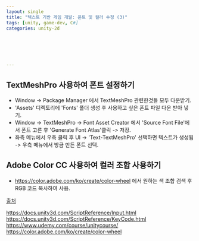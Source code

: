 ```yaml
---
layout: single
title: "텍스트 기반 게임 개발: 폰트 및 컬러 수정 (3)"
tags: [unity, game-dev, C#]
categories: unity-2d






---
```


## TextMeshPro 사용하여 폰트 설정하기

- Window -> Package Manager 에서 TextMeshPro 관련한것들 모두 다운받기.
- 'Assets' 디렉토리에 'Fonts' 폴더 생성 후 사용하고 싶은 폰트 파일 다운 받아 넣기. 
- Window -> TextMeshPro -> Font Asset Creator 에서 'Source Font File'에서 폰트 고른 후 'Generate Font Atlas'클릭 -> 저장.
- 좌측 메뉴에서 우측 클릭 후 UI -> 'Text-TextMeshPro' 선택하면 텍스트가 생성됨 -> 우측 메뉴에서 방금 만든 폰트 선택. 

## Adobe Color CC 사용하여 컬러 조합 사용하기

- https://color.adobe.com/ko/create/color-wheel 에서 원하는 색 조합 검색 후 RGB 코드 복사하여 사용.

<u>출처</u>

https://docs.unity3d.com/ScriptReference/Input.html
https://docs.unity3d.com/ScriptReference/KeyCode.html
https://www.udemy.com/course/unitycourse/
https://color.adobe.com/ko/create/color-wheel



